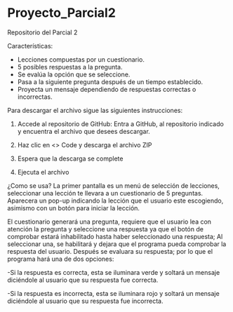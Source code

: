 # Proyecto_Parcial2
 Repositorio del Parcial 2

Características:
- Lecciones compuestas por un cuestionario.
- 5 posibles respuestas a la pregunta.
- Se evalúa la opción que se seleccione.
- Pasa a la siguiente pregunta después de un tiempo establecido.
- Proyecta un mensaje dependiendo de respuestas correctas o incorrectas.

Para descargar el archivo sigue las siguientes instrucciones:

1. Accede al repositorio de GitHub: Entra a GitHub, al repositorio indicado y encuentra el archivo que desees descargar.

2. Haz clic en <> Code y descarga el archivo ZIP

3. Espera que la descarga se complete

4. Ejecuta el archivo

¿Como se usa?
La primer pantalla es un menú de selección de lecciones, seleccionar una lección te llevara a un cuestionario de 5 preguntas. Aparecera un pop-up indicando la
lección que el usuario este escogiendo, asimismo con un botón para iniciar la lección.

El cuestionario generará una pregunta, requiere que el usuario lea con atención la pregunta y seleccione una respuesta ya que el botón de comprobar estará inhabilitado hasta haber seleccionado una respuesta; Al seleccionar una, se habilitará y dejara que el programa pueda comprobar la respuesta del usuario. Después se evaluara su respuesta; por lo que el programa hará una de dos opciones:

-Si la respuesta es correcta, esta se iluminara verde y soltará un mensaje diciéndole al usuario que su respuesta fue correcta.

-Si la respuesta es incorrecta, esta se iluminara rojo y soltará un mensaje diciéndole al usuario que su respuesta fue incorrecta.

